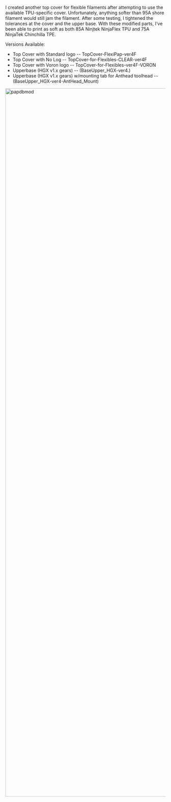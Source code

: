 I created another top cover for flexible filaments after attempting to use the available TPU-specific cover. Unfortunately, anything softer than 95A shore filament would still jam the filament. After some testing, I tightened the tolerances at the cover and the upper base. With these modified parts, I've been able to print as soft as both 85A Ninjtek NinjaFlex TPU and 75A NinjaTek Chinchilla TPE.

Versions Available:
- Top Cover with Standard logo -- TopCover-FlexiPap-ver4F
- Top Cover with No Log -- TopCover-for-Flexibles-CLEAR-ver4F
- Top Cover with Voron logo -- TopCover-for-Flexibles-ver4F-VORON
- Upperbase (HGX v1.x gears) -- (BaseUpper_HGX-ver4.)
- Upperbase (HGX v1.x gears) w/mounting tab for Anthead toolhead -- (BaseUpper_HGX-ver4-AntHead_Mount)


<img width="2224" alt="papdbmod" src="https://github.com/user-attachments/assets/7553c4b4-2f6d-485e-822e-9ad25b1bf39c" />
